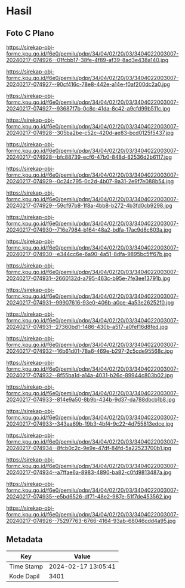 # Hasil

## Foto C Plano

https://sirekap-obj-formc.kpu.go.id/f6e0/pemilu/pdpr/34/04/02/20/03/3404022003007-20240217-074926--01fcbb17-38fe-4f89-af39-8ad3e438a140.jpg

https://sirekap-obj-formc.kpu.go.id/f6e0/pemilu/pdpr/34/04/02/20/03/3404022003007-20240217-074927--90cf416c-78e8-442e-a14e-f0af200dc2a0.jpg

https://sirekap-obj-formc.kpu.go.id/f6e0/pemilu/pdpr/34/04/02/20/03/3404022003007-20240217-074927--93687f7b-0c8c-41da-8c42-a9cfd99b511c.jpg

https://sirekap-obj-formc.kpu.go.id/f6e0/pemilu/pdpr/34/04/02/20/03/3404022003007-20240217-074928--305ba2be-c52c-420d-ae83-bcd0125f5437.jpg

https://sirekap-obj-formc.kpu.go.id/f6e0/pemilu/pdpr/34/04/02/20/03/3404022003007-20240217-074928--bfc88739-ecf6-47b0-848d-82536d2b6117.jpg

https://sirekap-obj-formc.kpu.go.id/f6e0/pemilu/pdpr/34/04/02/20/03/3404022003007-20240217-074929--0c24c795-0c2d-4b07-9a31-2e9f7e088b54.jpg

https://sirekap-obj-formc.kpu.go.id/f6e0/pemilu/pdpr/34/04/02/20/03/3404022003007-20240217-074929--59cf97b8-1f8a-4bb8-b272-4b3fd0cb9298.jpg

https://sirekap-obj-formc.kpu.go.id/f6e0/pemilu/pdpr/34/04/02/20/03/3404022003007-20240217-074930--716e7984-b164-48a2-bdfa-17ac9d8c603a.jpg

https://sirekap-obj-formc.kpu.go.id/f6e0/pemilu/pdpr/34/04/02/20/03/3404022003007-20240217-074930--e344cc6e-6a90-4a51-8dfa-9895bc5ff67b.jpg

https://sirekap-obj-formc.kpu.go.id/f6e0/pemilu/pdpr/34/04/02/20/03/3404022003007-20240217-074931--2660132d-a795-463c-b95e-7fe3ee13791b.jpg

https://sirekap-obj-formc.kpu.go.id/f6e0/pemilu/pdpr/34/04/02/20/03/3404022003007-20240217-074931--99907616-93e0-406b-a0ce-4a53e26252f0.jpg

https://sirekap-obj-formc.kpu.go.id/f6e0/pemilu/pdpr/34/04/02/20/03/3404022003007-20240217-074931--27360bd1-1486-430b-a517-a0fef16d8fed.jpg

https://sirekap-obj-formc.kpu.go.id/f6e0/pemilu/pdpr/34/04/02/20/03/3404022003007-20240217-074932--16b61d01-78a6-469e-b297-2c5cde95568c.jpg

https://sirekap-obj-formc.kpu.go.id/f6e0/pemilu/pdpr/34/04/02/20/03/3404022003007-20240217-074932--8f55ba1d-a14a-4031-b26c-89944c803b02.jpg

https://sirekap-obj-formc.kpu.go.id/f6e0/pemilu/pdpr/34/04/02/20/03/3404022003007-20240217-074933--814e9a50-8b9b-434b-9d37-da788dbcb1b8.jpg

https://sirekap-obj-formc.kpu.go.id/f6e0/pemilu/pdpr/34/04/02/20/03/3404022003007-20240217-074933--343aa69b-19b3-4bf4-9c22-4d755813edce.jpg

https://sirekap-obj-formc.kpu.go.id/f6e0/pemilu/pdpr/34/04/02/20/03/3404022003007-20240217-074934--8fcb0c2c-9e9e-47df-84fd-5a22523700b1.jpg

https://sirekap-obj-formc.kpu.go.id/f6e0/pemilu/pdpr/34/04/02/20/03/3404022003007-20240217-074934--a7ffae6a-8983-4890-ba82-c0fd9813487a.jpg

https://sirekap-obj-formc.kpu.go.id/f6e0/pemilu/pdpr/34/04/02/20/03/3404022003007-20240217-074935--e5bd6526-df71-48e2-987e-51f7de453562.jpg

https://sirekap-obj-formc.kpu.go.id/f6e0/pemilu/pdpr/34/04/02/20/03/3404022003007-20240217-074926--75297763-6766-4164-93ab-68046cdd4a95.jpg


## Metadata

| Key        | Value               |
| ---------- | ------------------- |
| Time Stamp | 2024-02-17 13:05:41 |
| Kode Dapil | 3401                |



